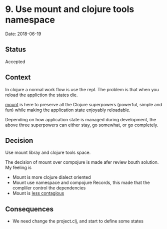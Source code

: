 # 9.  Use mount and clojure tools namespace
Date: 2018-06-19

## Status
Accepted

## Context
In clojure a normal work flow is use the repl. The problem is that when you reload the appliction the states die.

[mount](https://github.com/tolitius/mount) is here to preserve all the Clojure superpowers (powerful, simple and fun) while making the application state enjoyably reloadable.

Depending on how application state is managed during development, the above three superpowers can either stay, go somewhat, or go completely.
## Decision
Use mount libray and clojure tools space.

The decision of mount over compojure is made afer review bouth solution. My feeling is
 * Mount is more clojure dialect oriented
 * Mount use namespace and compojure Records, this made that the compliler control the dependencies
 * Mount is [less contagious](https://engineering.riotgames.com/news/taxonomy-tech-debt)   

## Consequences
 * We need change the project.clj, and start to define some states 

